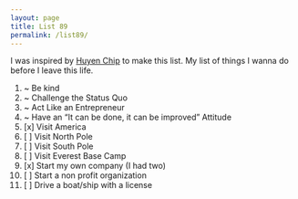 ```yaml
---
layout: page
title: List 89
permalink: /list89/
---
```


I was inspired by <a href="https://huyenchip.com">Huyen Chip</a> to make this list.
My list of things I wanna do before I leave this life.

1. ~ Be kind
1. ~ Challenge the Status Quo
1. ~ Act Like an Entrepreneur
1. ~ Have an “It can be done, it can be improved” Attitude
1. [x] Visit America
1. [ ] Visit North Pole
1. [ ] Visit South Pole
1. [ ] Visit Everest Base Camp
1. [x] Start my own company (I had two)
1. [ ] Start a non profit organization
1. [ ] Drive a boat/ship with a license
